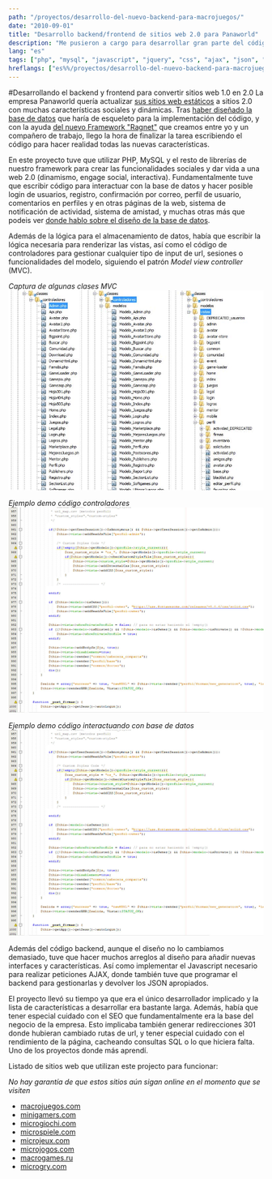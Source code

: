 ```yaml
---
path: "/proyectos/desarrollo-del-nuevo-backend-para-macrojuegos/"
date: "2010-09-01"
title: "Desarrollo backend/frontend de sitios web 2.0 para Panaworld"
description: "Me pusieron a cargo para desarrollar gran parte del código backend para upgradear los sitios web estáticos a un formato web 2.0. Mediante PHP desarrollé la mayoría de características sociales, lógica de perfiles, sistema de comentarios, interfaces y otras mejoras al formato antiguo."
lang: "es"
tags: ["php", "mysql", "javascript", "jquery", "css", "ajax", "json", "mvc", "solid-development", "ragnet", "private-project"]
hreflangs: ["es%%/proyectos/desarrollo-del-nuevo-backend-para-macrojuegos/", "en%%/en/projects/developing-the-new-backend-for-the-new-macrojuegos/"]
---
```

#Desarrollando el backend y frontend para convertir sitios web 1.0 en 2.0
La empresa Panaworld quería actualizar [sus sitios web estáticos](/proyectos/adaptando-producto-principal-a-panagen/) a sitios 2.0 con muchas características sociales y dinámicas. Tras [haber diseñado la base de datos](/proyectos/disenar-y-crear-una-gran-base-de-datos-social/) que haría de esqueleto para la implementación del código, y con la ayuda [del nuevo Framework "Ragnet"](/proyectos/desarrollo-de-ragnet-un-nuevo-mvc-framework/) que creamos entre yo y un compañero de trabajo, llego la hora de finalizar la tarea escribiendo el código para hacer realidad todas las nuevas características.

En este proyecto tuve que utilizar PHP, MySQL y el resto de librerías de nuestro framework para crear las funcionalidades sociales y dar vida a una web 2.0 (dinamismo, engage social, interactiva). Fundamentalmente tuve que escribir código para interactuar con la base de datos y hacer posible login de usuarios, registro, confirmación por correo, perfil de usuario, comentarios en perfiles y en otras páginas de la web, sistema de notificación de actividad, sistema de amistad, y muchas otras más que podeis ver [donde hablo sobre el diseño de la base de datos](/proyectos/disenar-y-crear-una-gran-base-de-datos-social/).

Además de la lógica para el almacenamiento de datos, había que escribir la lógica necesaria para renderizar las vistas, así como el código de controladores para gestionar cualquier tipo de input de url, sesiones o funcionalidades del modelo, siguiendo el patrón _Model view controller_ (MVC).

*Captura de algunas clases MVC*
![classes mvc proyecto 2.0](some-mvc-classes.jpg)

*Ejemplo demo código controladores*
![Ejemplo demo código controladores](show-demo-code-1.jpg)

*Ejemplo demo código interactuando con base de datos*
![Ejemplo demo código modelo](show-demo-code-1.jpg)

Además del código backend, aunque el diseño no lo cambiamos demasiado, tuve que hacer muchos arreglos al diseño para añadir nuevas interfaces y características. Así como implementar el Javascript necesario para realizar peticiones AJAX, donde también tuve que programar el backend para gestionarlas y devolver los JSON apropiados.

El proyecto llevó su tiempo ya que era el único desarrollador implicado y la lista de características a desarrollar era bastante larga. Además, había que tener especial cuidado con el SEO que fundamentalmente era la base del negocio de la empresa. Esto implicaba también generar redirecciones 301 donde hubieran cambiado rutas de url, y tener especial cuidado con el rendimiento de la página, cacheando consultas SQL o lo que hiciera falta. Uno de los proyectos donde más aprendí.

Listado de sitios web que utilizan este projecto para funcionar:

_No hay garantía de que estos sitios aún sigan online en el momento que se visiten_
* [macrojuegos.com](http://www.macrojuegos.com)
* [minigamers.com](http://www.minigamers.com)
* [microgiochi.com](http://www.microgiochi.com)
* [microspiele.com](http://www.microspiele.com)
* [microjeux.com](http://www.microjeux.com)
* [microjogos.com](http://www.microjogos.com)
* [macrogames.ru](http://www.macrogames.ru)
* [microgry.com](http://www.microgry.com)